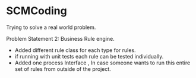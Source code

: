 # SCMCoding
Trying to solve a real world problem. 

Problem Statement 2: Business Rule engine.
* Added different rule class for each type for rules.
* if running with unit tests each rule can be tested individually. 
* Added one process Interface , In case someone wants to run this entire set of rules from outside of the project.
